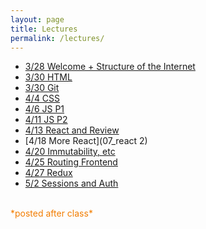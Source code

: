 ```yaml
---
layout: page
title: Lectures
permalink: /lectures/
---
```



* [3/28 Welcome + Structure of the Internet](01_interwebs/)
* [3/30 HTML](02_html/)
* [3/30 Git](02_git/)
* [4/4 CSS](03_css/)
* [4/6 JS P1](04_js1)
* [4/11 JS P2](05_js2)
* [4/13 React and Review](06_react1)
* [4/18 More React](07_react  2)
* [4/20 Immutability, etc](08_immutable)
* [4/25 Routing Frontend](09_routing)
* [4/27 Redux](10_redux)
* [5/2 Sessions and Auth](11_sessions)
<!-- * [5/4 Catch Up](12_catchup1) -->
<!-- * [5/9 Catch Up](13_catchup2) -->
<!-- * [5/11 Projects]() -->
<!-- * [5/16 TBD]() -->
<!-- * [5/18 TBD]() -->
<!-- * [5/23 TBD]() -->
<!-- * [5/25 TBD]() -->
<!-- * [5/30 TBD]()  -->









<br>
<span style="color: #F27D00">*posted after class*</span>
